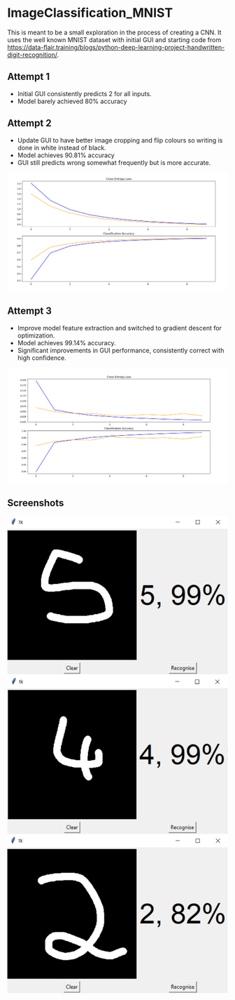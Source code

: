# ImageClassification_MNIST

This is meant to be a small exploration in the process of creating a CNN. It uses the well known MNIST dataset with initial GUI and starting code from https://data-flair.training/blogs/python-deep-learning-project-handwritten-digit-recognition/.

## Attempt 1

- Initial GUI consistently predicts 2 for all inputs.
- Model barely achieved 80% accuracy

## Attempt 2

- Update GUI to have better image cropping and flip colours so writing is done in white instead of black.
- Model achieves 90.81% accuracy
- GUI still predicts wrong somewhat frequently but is more accurate.

![v2 results](images/model_v2_results.png)

## Attempt 3

- Improve model feature extraction and switched to gradient descent for optimization.
- Model achieves 99.14% accuracy.
- Significant improvements in GUI performance, consistently correct with high confidence.

![v3 results](images/model_v3_results.png)

## Screenshots

![Screenshot1](images/ex1.png)
![Screenshot2](images/ex2.png)
![Screenshot3](images/ex3.png)
